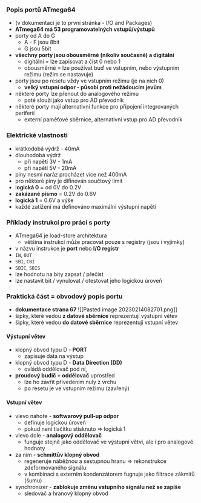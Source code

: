 ### Popis portů ATmega64

- (v dokumentaci je to první stránka - I/O and Packages)
- **ATmega64 má 53 programovatelných vstupů/výstupů**
- porty od A do G
	- A - F jsou 8bit
	- G jsou 5bit
- **všechny porty jsou obousměrné (nikoliv současně) a digitální** 
	- digitální = lze zapisovat a číst 0 nebo 1
	- obousměrné = lze používat buď ve vstupním, nebo výstupním režimu  (režim se nastavuje)
- porty jsou po resetu vždy ve vstupním režimu (je na nich 0)
	- **velký vstupní odpor - působí proti nežádoucím jevům**
- některé porty lze přenout do analogového režimu
	- poté slouží jako vstup pro AD převodník
- některé porty mají alternativní funkce pro připojení integrovaných periferií
	- externí paměťové sběrnice, alternativní vstup pro AD převodník

### Elektrické vlastnosti

- krátkodobá výdrž - 40mA
- dlouhodobá výdrž
	- při napětí 3V - 1mA
	- při napětí 5V - 20mA
- piny nesmí naráz procházet více než 400mA
- pro některé piny je difinován součtový limit
- l**ogická 0** = od 0V do 0.2V
- **zakázané písmo** = 0.2V do 0.6V
- **logická 1** = 0.6V a výše
- každé zatížení má definováno maximální výstupní napětí 

### Příklady instrukcí pro práci s porty

- ATmega64 je load-store architektura
	- většina instrukcí může pracovat pouze s registry (jsou i vyjímky)
- v názvu instrukce je **port** nebo **I/O registr**
- `IN`, `OUT`
- `SBI`, `CBI`
- `SBIC`, `SBIS`
- lze hodnotu na bity zapsat / přečíst
- lze nastavit bit / vynulovat / otestovat jeho logickou úroveň

### Praktická část = obvodový popis portu
- **dokumentace strana 67**
![[Pasted image 20230214082701.png]]
- šipky, které vedou **z datové sběrnice** reprezentují výstupní větev
- šipky, které vedou **do datové sběrnice** reprezentují vstupní větev

#### Výstupní větev

- klopný obvod typu D - **PORT**
	- zapisuje data na výstup
- klopný obvod typu D - **Data Direction (DD)**
	- ovládá oddělovač pod ní,
- **proudový budič + oddělovač** uprostřed
	- lze ho zavřít přivedením nuly z vrchu
	- po resetu je ve vstupním režimu (zavřený)

#### Vstupní větev

- vlevo nahoře - **softwarový pull-up odpor**
	- definuje logickou úroveň
	- pokud není tlačítku stisknuto => logická 1
- vlevo dole - **analogový oddělovač**
	- funguje stejně jako oddělovač ve výstupní větvi, ale i pro analogové hodnoty
- za ním - **schmittův klopný obvod**
	- regeneruje náběžnou a sestupnou hranu => rekonstrukce zdeformovaného signálu
	- v kombinaci s externím kondenzátorem fugnuje jako filtrace zákmitů (šumu)
- synchronizer - **zablokuje změnu vstupního signálu než se zapíše**
	- sledovač a hranový klopný obvod
